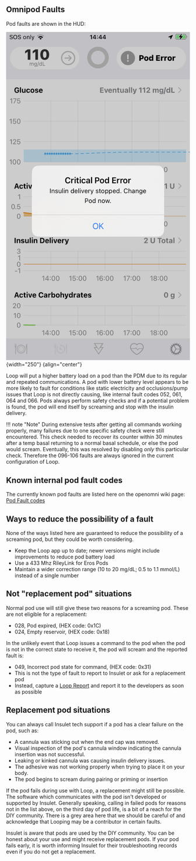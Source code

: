 ## Omnipod Faults

Pod faults are shown in the HUD:

![img/pod-hud-fault.png](img/pod-hud-fault.png){width="250"}
{align="center"}

Loop will put a higher battery load on a pod than the PDM due to its regular and repeated communications. A pod with lower battery level appears to be more likely to fault for conditions like static electricity and occlusions/pump issues that Loop is not directly causing, like internal fault codes 052, 061, 064 and 066. Pods always perform safety checks and if a potential problem is found, the pod will end itself by screaming and stop with the insulin delivery.

!!! note "Note"
    During extensive tests after getting all commands working properly, many failures due to one specific safety check were still encountered. This check needed to recover its counter within 30 minutes after a temp basal returning to a normal basal schedule, or else the pod would scream. Eventually, this was resolved by disabling _only_ this particular check. Therefore the 096-106 faults are always ignored in the current configuration of Loop.

## Known internal pod fault codes

The currently known pod faults are listed here on the openomni wiki page: [Pod Fault codes](https://github.com/openaps/openomni/wiki/Fault-event-codes)

## Ways to reduce the possibility of a fault

None of the ways listed here are guaranteed to reduce the possibility of a screaming pod, but they could be worth considering.

* Keep the Loop app up to date; newer versions might include improvements to reduce pod battery load
* Use a 433 Mhz RileyLink for Eros Pods
* Maintain a wider correction range (10 to 20 mg/dL; 0.5 to 1.1 mmol/L) instead of a single number

## Not "replacement pod" situations

Normal pod use will still give these two reasons for a screaming pod. These are not eligible for a replacement:

* 028, Pod expired, (HEX code: 0x1C)
* 024, Empty reservoir, (HEX code: 0x18)

In the unlikely event that Loop issues a command to the pod when the pod is not in the correct state to receive it, the pod will scream and the reported fault is:

* 049, Incorrect pod state for command, (HEX code: 0x31)
* This is not the type of fault to report to Insulet or ask for a replacement pod
* Instead, capture a [Loop Report](../loop-3/settings.md#issue-report) and report it to the developers as soon as possible

## Replacement pod situations

You can always call Insulet tech support if a pod has a clear failure on the pod, such as:

* A cannula was sticking out when the end cap was removed.
* Visual inspection of the pod's cannula window indicating the cannula insertion was not successful.
* Leaking or kinked cannula was causing insulin delivery issues.
* The adhesive was not working properly when trying to place it on your body.
* The pod begins to scream during pairing or priming or insertion

If the pod fails during use with Loop, a replacement might still be possible. The software which communicates with the pod isn't developed or supported by Insulet. Generally speaking, calling in failed pods for reasons not in the list above, on the third day of pod life, is a bit of a reach for the DIY community. There is a grey area here that we should be careful of and acknowledge that Looping may be a contributor in certain faults.

Insulet is aware that pods are used by the DIY community. You can be honest about your use and might receive replacement pods. If your pod fails early, it is worth informing Insulet for their troubleshooting records even if you do not get a replacement.
